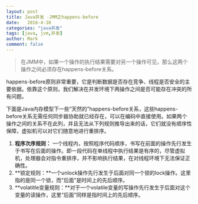 ```yaml
---
layout: post
title: Java并发 -JMM之happens-before
date:   2016-4-10
categories: "java并发"
tags: [java, jvm,并发]
author: Mark
comment: false
---
```


> 在JMM中，如果一个操作的执行结果需要对另一个操作可见，那么这两个操作之间必须存在happens-before关系。

happens-before原则非常重要，它是判断数据是否存在竞争、线程是否安全的主要依据。依靠这个原则，我们解决在并发环境下两操作之间是否可能存在冲突的所有问题。

下面是Java内存模型下一些“天然的”happens-before关系，这些happens-before关系无需任何同步器协助就已经存在，可以在编码中直接使用。如果两个操作之间的关系不在此列，并且无法从下列规则推导出来的话，它们就没有顺序性保障，虚拟机可以对它们随意地进行重排序。

 1. **程序次序规则：** 一个线程内，按照程序代码顺序，书写在前面的操作先行发生于书写在后面的操作。即一段代码在单线程中执行结果是有序的，尽管虚拟机，处理器会对指令重排序，并不影响执行结果，在对线程环境下无法保证正确性。
 2. **锁定规则：**一个unlock操作先行发生于后面对同一个锁的lock操作。这里指的是同一个锁，而“后面”是时间上的先后顺序。
 3. **volatitle变量规则：**对于一个volatile变量的写操作先行发生于后面对这个变量的读操作，这里“后面”同样是指时间上的先后顺序。